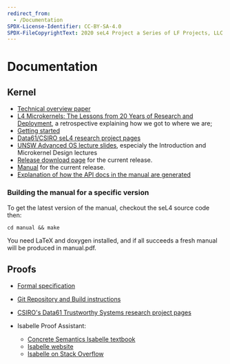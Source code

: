 ```yaml
---
redirect_from:
  - /Documentation
SPDX-License-Identifier: CC-BY-SA-4.0
SPDX-FileCopyrightText: 2020 seL4 Project a Series of LF Projects, LLC.
---
```


# Documentation
## Kernel

- [Technical overview paper](https://ts.data61.csiro.au/publications/nictaabstracts/Klein_AEMSKH_14.abstract.pml)
- [L4 Microkernels: The Lessons from 20 Years of Research and Deployment](https://ts.data61.csiro.au/publications/nictaabstracts/Heiser_Elphinstone_16.abstract.pml), 
  a retrospective explaining how we got to where we are;
- [Getting started](/GettingStarted)
- [Data61/CSIRO seL4
      research project pages](http://ts.data61.csiro.au/projects/seL4/)
- [UNSW Advanced OS lecture slides](https://www.cse.unsw.edu.au/~cs9242/14/lectures/), especialy the Introduction and
      Microkernel Design lectures
- [Release download page](https://github.com/seL4/seL4/releases/latest) for the current release.
- [Manual](http://sel4.systems/Info/Docs/seL4-manual-latest.pdf)
      for the current release.
- [Explanation of how the API docs in the manual are generated](/seL4ManualAPIGeneration)

### Building the manual for a specific version


To get the latest version of the manual, checkout the seL4 source code
then:

` cd manual && make `

You need LaTeX and doxygen installed, and if all succeeds a fresh manual
will be produced in manual.pdf.

## Proofs


- [Formal specification](http://sel4.systems/Info/Docs/seL4-spec.pdf)
- [Git Repository and Build
      instructions](http://github.com/seL4/l4v/)
- [CSIRO's Data61 Trustworthy
      Systems research project pages](hx) 
- Isabelle Proof Assistant:

  -   [Concrete Semantics Isabelle textbook](http://concrete-semantics.org/)
  -   [Isabelle website](http://isabelle.in.tum.de/)
  -   [Isabelle on Stack Overflow](http://stackoverflow.com/questions/tagged/isabelle)


